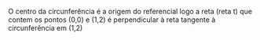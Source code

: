 O centro da circunferência é a origem do referencial logo a reta (reta t) que contem os pontos (0,0) e (1,2) é perpendicular à reta tangente à circunferência em (1,2)